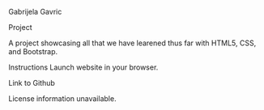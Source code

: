Gabrijela Gavric

Project

A project showcasing all that we have learened thus far with HTML5, CSS, and Bootstrap.

Instructions
Launch website in your browser.

Link to Github

License information unavailable.
